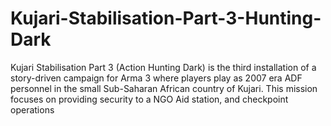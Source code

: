 # Kujari-Stabilisation-Part-3-Hunting-Dark
 Kujari Stabilisation Part 3 (Action Hunting Dark) is the third installation of a story-driven campaign for Arma 3 where players play as 2007 era ADF personnel in the small Sub-Saharan African country of Kujari. This mission focuses on providing security to a NGO Aid station, and checkpoint operations
